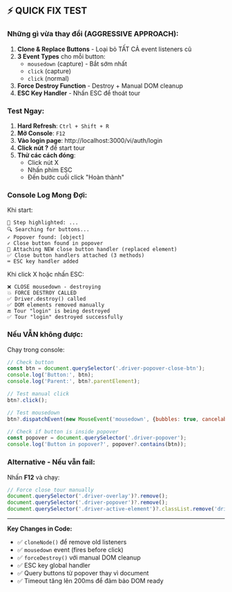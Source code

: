 ## ⚡ QUICK FIX TEST

### Những gì vừa thay đổi (AGGRESSIVE APPROACH):

1. **Clone & Replace Buttons** - Loại bỏ TẤT CẢ event listeners cũ
2. **3 Event Types** cho mỗi button:
   - `mousedown` (capture) - Bắt sớm nhất
   - `click` (capture) 
   - `click` (normal)
3. **Force Destroy Function** - Destroy + Manual DOM cleanup
4. **ESC Key Handler** - Nhấn ESC để thoát tour

### Test Ngay:

1. **Hard Refresh**: `Ctrl + Shift + R`
2. **Mở Console**: `F12`
3. **Vào login page**: http://localhost:3000/vi/auth/login
4. **Click nút ?** để start tour
5. **Thử các cách đóng**:
   - Click nút X
   - Nhấn phím ESC
   - Đến bước cuối click "Hoàn thành"

### Console Log Mong Đợi:

Khi start:
```
📍 Step highlighted: ...
🔍 Searching for buttons...
✓ Popover found: [object]
✓ Close button found in popover
🔧 Attaching NEW close button handler (replaced element)
✅ Close button handlers attached (3 methods)
⌨️ ESC key handler added
```

Khi click X hoặc nhấn ESC:
```
❌ CLOSE mousedown - destroying
💥 FORCE DESTROY CALLED
✅ Driver.destroy() called
✅ DOM elements removed manually
🔚 Tour "login" is being destroyed
✅ Tour "login" destroyed successfully
```

### Nếu VẪN không được:

Chạy trong console:
```javascript
// Check button
const btn = document.querySelector('.driver-popover-close-btn');
console.log('Button:', btn);
console.log('Parent:', btn?.parentElement);

// Test manual click
btn?.click();

// Test mousedown
btn?.dispatchEvent(new MouseEvent('mousedown', {bubbles: true, cancelable: true}));

// Check if button is inside popover
const popover = document.querySelector('.driver-popover');
console.log('Button in popover?', popover?.contains(btn));
```

### Alternative - Nếu vẫn fail:

Nhấn **F12** và chạy:
```javascript
// Force close tour manually
document.querySelector('.driver-overlay')?.remove();
document.querySelector('.driver-popover')?.remove();
document.querySelector('.driver-active-element')?.classList.remove('driver-active-element');
```

---

**Key Changes in Code:**
- ✅ `cloneNode()` để remove old listeners
- ✅ `mousedown` event (fires before click)
- ✅ `forceDestroy()` với manual DOM cleanup
- ✅ ESC key global handler
- ✅ Query buttons từ popover thay vì document
- ✅ Timeout tăng lên 200ms để đảm bảo DOM ready
